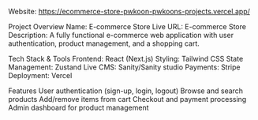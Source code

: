 Website: https://ecommerce-store-pwkoon-pwkoons-projects.vercel.app/

Project Overview
Name: E-commerce Store
Live URL: E-commerce Store
Description: A fully functional e-commerce web application with user authentication, product management, and a shopping cart.

Tech Stack & Tools
Frontend: React (Next.js)
Styling: Tailwind CSS 
State Management: Zustand 
Live CMS: Sanity/Sanity studio
Payments: Stripe 
Deployment: Vercel

Features
User authentication (sign-up, login, logout)
Browse and search products
Add/remove items from cart
Checkout and payment processing
Admin dashboard for product management 
